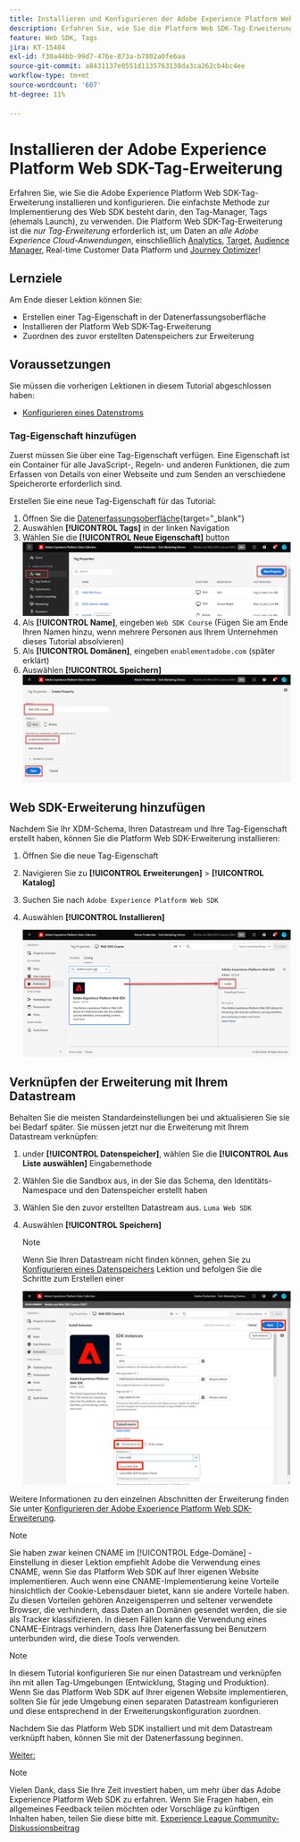 ```yaml
---
title: Installieren und Konfigurieren der Adobe Experience Platform Web SDK-Tag-Erweiterung
description: Erfahren Sie, wie Sie die Platform Web SDK-Tag-Erweiterung in der Datenerfassungsoberfläche installieren und konfigurieren. Diese Lektion ist Teil des Tutorials „Implementieren von Adobe Experience Cloud mit Web SDK“.
feature: Web SDK, Tags
jira: KT-15404
exl-id: f30a44bb-99d7-476e-873a-b7802a0fe6aa
source-git-commit: a8431137e0551d1135763138da3ca262cb4bc4ee
workflow-type: tm+mt
source-wordcount: '607'
ht-degree: 11%

---
```


# Installieren der Adobe Experience Platform Web SDK-Tag-Erweiterung

Erfahren Sie, wie Sie die Adobe Experience Platform Web SDK-Tag-Erweiterung installieren und konfigurieren. Die einfachste Methode zur Implementierung des Web SDK besteht darin, den Tag-Manager, Tags (ehemals Launch), zu verwenden. Die Platform Web SDK-Tag-Erweiterung ist die _nur Tag-Erweiterung_ erforderlich ist, um Daten an _alle Adobe Experience Cloud-Anwendungen_, einschließlich [Analytics](setup-analytics.md), [Target](setup-target.md), [Audience Manager](setup-audience-manager.md), Real-time Customer Data Platform und [Journey Optimizer](setup-web-channel.md)!

## Lernziele

Am Ende dieser Lektion können Sie:

* Erstellen einer Tag-Eigenschaft in der Datenerfassungsoberfläche
* Installieren der Platform Web SDK-Tag-Erweiterung
* Zuordnen des zuvor erstellten Datenspeichers zur Erweiterung

## Voraussetzungen

Sie müssen die vorherigen Lektionen in diesem Tutorial abgeschlossen haben:

* [Konfigurieren eines Datenstroms](configure-datastream.md)

### Tag-Eigenschaft hinzufügen

Zuerst müssen Sie über eine Tag-Eigenschaft verfügen. Eine Eigenschaft ist ein Container für alle JavaScript-, Regeln- und anderen Funktionen, die zum Erfassen von Details von einer Webseite und zum Senden an verschiedene Speicherorte erforderlich sind.

Erstellen Sie eine neue Tag-Eigenschaft für das Tutorial:

1. Öffnen Sie die [Datenerfassungsoberfläche](https://launch.adobe.com/){target="_blank"}
1. Auswählen **[!UICONTROL Tags]** in der linken Navigation
1. Wählen Sie die **[!UICONTROL Neue Eigenschaft]** button
   ![Neue Eigenschaft hinzufügen](assets/websdk-property-addNewProperty.png)
1. Als **[!UICONTROL Name]**, eingeben `Web SDK Course` (Fügen Sie am Ende Ihren Namen hinzu, wenn mehrere Personen aus Ihrem Unternehmen dieses Tutorial absolvieren)
1. Als **[!UICONTROL Domänen]**, eingeben `enablementadobe.com` (später erklärt)
1. Auswählen **[!UICONTROL Speichern]**
   ![Eigenschaftendetails](assets/websdk-property-propertyDetails.png)

## Web SDK-Erweiterung hinzufügen

Nachdem Sie Ihr XDM-Schema, Ihren Datastream und Ihre Tag-Eigenschaft erstellt haben, können Sie die Platform Web SDK-Erweiterung installieren:

1. Öffnen Sie die neue Tag-Eigenschaft
1. Navigieren Sie zu **[!UICONTROL Erweiterungen]** > **[!UICONTROL Katalog]**
1. Suchen Sie nach `Adobe Experience Platform Web SDK`
1. Auswählen **[!UICONTROL Installieren]**

   ![Installieren der Web SDK-Erweiterung](assets/extension-platform-web-sdk.png)


## Verknüpfen der Erweiterung mit Ihrem Datastream

Behalten Sie die meisten Standardeinstellungen bei und aktualisieren Sie sie bei Bedarf später. Sie müssen jetzt nur die Erweiterung mit Ihrem Datastream verknüpfen:

1. under **[!UICONTROL Datenspeicher]**, wählen Sie die **[!UICONTROL Aus Liste auswählen]** Eingabemethode
1. Wählen Sie die Sandbox aus, in der Sie das Schema, den Identitäts-Namespace und den Datenspeicher erstellt haben
1. Wählen Sie den zuvor erstellten Datastream aus. `Luma Web SDK`
1. Auswählen **[!UICONTROL Speichern]**

   >[!NOTE]
   >
   > Wenn Sie Ihren Datastream nicht finden können, gehen Sie zu [Konfigurieren eines Datenspeichers](configure-datastream.md) Lektion und befolgen Sie die Schritte zum Erstellen einer

   ![Datenspeicherauswahl](assets/extension-luma-web-sdk-datastream-extension.png)

Weitere Informationen zu den einzelnen Abschnitten der Erweiterung finden Sie unter [Konfigurieren der Adobe Experience Platform Web SDK-Erweiterung](https://experienceleague.adobe.com/en/docs/experience-platform/tags/extensions/client/web-sdk/web-sdk-extension-configuration).

>[!NOTE]
>
>Sie haben zwar keinen CNAME im [!UICONTROL Edge-Domäne] -Einstellung in dieser Lektion empfiehlt Adobe die Verwendung eines CNAME, wenn Sie das Platform Web SDK auf Ihrer eigenen Website implementieren. Auch wenn eine CNAME-Implementierung keine Vorteile hinsichtlich der Cookie-Lebensdauer bietet, kann sie andere Vorteile haben. Zu diesen Vorteilen gehören Anzeigensperren und seltener verwendete Browser, die verhindern, dass Daten an Domänen gesendet werden, die sie als Tracker klassifizieren. In diesen Fällen kann die Verwendung eines CNAME-Eintrags verhindern, dass Ihre Datenerfassung bei Benutzern unterbunden wird, die diese Tools verwenden.

>[!NOTE]
>
>In diesem Tutorial konfigurieren Sie nur einen Datastream und verknüpfen ihn mit allen Tag-Umgebungen (Entwicklung, Staging und Produktion). Wenn Sie das Platform Web SDK auf Ihrer eigenen Website implementieren, sollten Sie für jede Umgebung einen separaten Datastream konfigurieren und diese entsprechend in der Erweiterungskonfiguration zuordnen.

Nachdem Sie das Platform Web SDK installiert und mit dem Datastream verknüpft haben, können Sie mit der Datenerfassung beginnen.

[Weiter: ](create-data-elements.md)

>[!NOTE]
>
>Vielen Dank, dass Sie Ihre Zeit investiert haben, um mehr über das Adobe Experience Platform Web SDK zu erfahren. Wenn Sie Fragen haben, ein allgemeines Feedback teilen möchten oder Vorschläge zu künftigen Inhalten haben, teilen Sie diese bitte mit. [Experience League Community-Diskussionsbeitrag](https://experienceleaguecommunities.adobe.com/t5/adobe-experience-platform-data/tutorial-discussion-implement-adobe-experience-cloud-with-web/td-p/444996)
